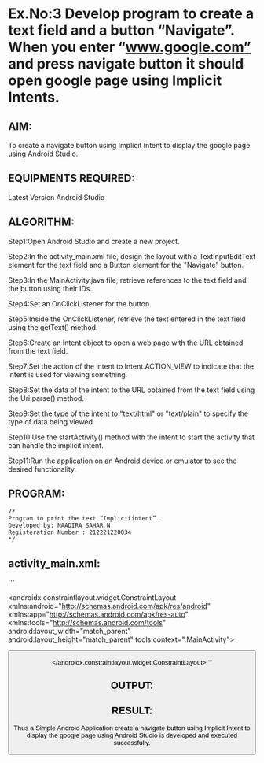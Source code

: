 # Ex.No:3 Develop program to create a text field and a button “Navigate”. When you enter “www.google.com” and press navigate button it should open google page using Implicit Intents.


## AIM:

To create a navigate button using Implicit Intent to display the google page using Android Studio.

## EQUIPMENTS REQUIRED:

Latest Version Android Studio

## ALGORITHM:

Step1:Open Android Studio and create a new project.

Step2:In the activity_main.xml file, design the layout with a TextInputEditText element for the text field and a Button element for the "Navigate" button.

Step3:In the MainActivity.java file, retrieve references to the text field and the button using their IDs.

Step4:Set an OnClickListener for the button.

Step5:Inside the OnClickListener, retrieve the text entered in the text field using the getText() method.

Step6:Create an Intent object to open a web page with the URL obtained from the text field.

Step7:Set the action of the intent to Intent.ACTION_VIEW to indicate that the intent is used for viewing something.

Step8:Set the data of the intent to the URL obtained from the text field using the Uri.parse() method.

Step9:Set the type of the intent to "text/html" or "text/plain" to specify the type of data being viewed.

Step10:Use the startActivity() method with the intent to start the activity that can handle the implicit intent.

Step11:Run the application on an Android device or emulator to see the desired functionality.

## PROGRAM:
```
/*
Program to print the text “Implicitintent”.
Developed by: NAADIRA SAHAR N
Registeration Number : 212221220034
*/
```
## activity_main.xml:
'''
<?xml version="1.0" encoding="utf-8"?>
<androidx.constraintlayout.widget.ConstraintLayout xmlns:android="http://schemas.android.com/apk/res/android"
xmlns:app="http://schemas.android.com/apk/res-auto"
xmlns:tools="http://schemas.android.com/tools"
android:layout_width="match_parent"
android:layout_height="match_parent"
tools:context=".MainActivity">

<TextView
    android:id="@+id/textView"
    android:layout_width="wrap_content"
    android:layout_height="wrap_content"
    android:layout_marginStart="4dp"
    android:layout_marginTop="52dp"
    android:text="@string/enter_an_url"
    android:textSize="26sp"
    app:layout_constraintStart_toStartOf="parent"
    app:layout_constraintTop_toTopOf="parent"
    tools:ignore="ExtraText" />

<EditText
    android:id="@+id/E1"
    android:layout_width="wrap_content"
    android:layout_height="wrap_content"
    android:layout_marginTop="120dp"
    android:ems="10"
    android:inputType="textPersonName"
    android:text=""
    android:textColor="#2196F3"
    app:layout_constraintEnd_toEndOf="parent"
    app:layout_constraintHorizontal_bias="0.791"
    app:layout_constraintStart_toStartOf="parent"
    app:layout_constraintTop_toTopOf="parent" />

<Button
    android:id="@+id/button"
    android:layout_width="wrap_content"
    android:layout_height="wrap_content"
    android:layout_marginBottom="484dp"
    android:text="Jump Into"
    app:backgroundTint="#4CAF50"
    app:layout_constraintBottom_toBottomOf="parent"
    app:layout_constraintEnd_toEndOf="parent"
    app:layout_constraintHorizontal_bias="0.462"
    app:layout_constraintStart_toStartOf="parent" />


</androidx.constraintlayout.widget.ConstraintLayout>
'''

## OUTPUT:




## RESULT:
Thus a Simple Android Application create a navigate button using Implicit Intent to display the google page using Android Studio is developed and executed successfully.


